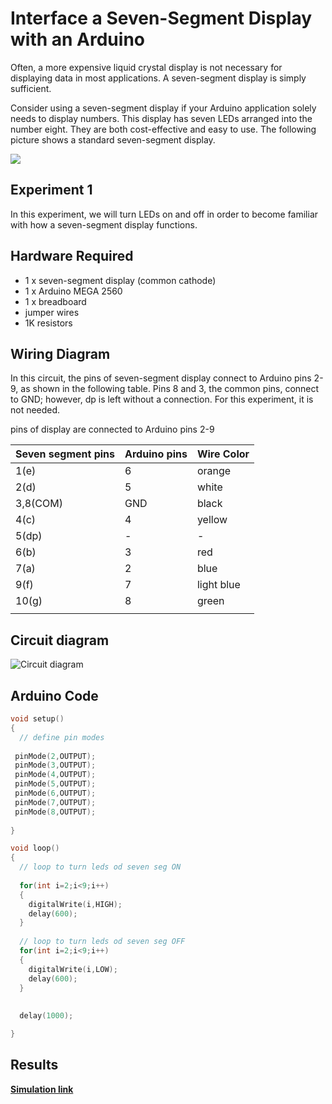 # Interface a Seven-Segment Display with an Arduino
Often, a more expensive liquid crystal display is not necessary for displaying data in most applications. A seven-segment display is simply sufficient.

Consider using a seven-segment display if your Arduino application solely needs to display numbers. This display has seven LEDs arranged into the number eight. They are both cost-effective and easy to use. The following picture shows a standard seven-segment display.

![](https://i.imgur.com/5Canvhv.jpg)

## Experiment 1

In this experiment, we will turn LEDs on and off in order to become familiar with how a seven-segment display functions.

## Hardware Required

- 1 x seven-segment display (common cathode)
- 1 x Arduino MEGA 2560
- 1 x breadboard
- jumper wires
- 1K resistors

## Wiring Diagram

In this circuit, the pins of seven-segment display connect to Arduino pins 2-9, as shown in the following table. Pins 8 and 3, the common pins, connect to GND; however, dp is left without a connection. For this experiment, it is not needed.

pins of display are connected to Arduino pins 2-9

| **Seven segment pins** | **Arduino pins** | **Wire Color** |
| ---------------------- | ---------------- | -------------- |
| 1(e)                   | 6                | orange         |
| 2(d)                   | 5                | white          |
| 3,8(COM)               | GND              | black          |
| 4(c)                   | 4                | yellow         |
| 5(dp)                  | -                | -              |
| 6(b)                   | 3                | red            |
| 7(a)                   | 2                | blue           |
| 9(f)                   | 7                | light blue     |
| 10(g)                  | 8                | green          |
|                        |                  |                |


## Circuit diagram
![Circuit diagram](https://i.imgur.com/U7VBsNj.png)

## Arduino Code

```c++
void setup()
{
  // define pin modes
  
 pinMode(2,OUTPUT);
 pinMode(3,OUTPUT);
 pinMode(4,OUTPUT);
 pinMode(5,OUTPUT);
 pinMode(6,OUTPUT);
 pinMode(7,OUTPUT);
 pinMode(8,OUTPUT);
 
}

void loop() 
{
  // loop to turn leds od seven seg ON
  
  for(int i=2;i<9;i++)
  {
    digitalWrite(i,HIGH);
    delay(600);
  }
  
  // loop to turn leds od seven seg OFF
  for(int i=2;i<9;i++)
  {
    digitalWrite(i,LOW);
    delay(600);
  }
  
  
  delay(1000);

}
```

## Results
 **[Simulation link](https://www.tinkercad.com/things/2pjQ0i5UMvW-7-segment-display)**


